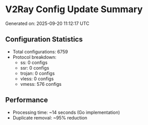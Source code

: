 # V2Ray Config Update Summary
Generated on: 2025-09-20 11:12:17 UTC

## Configuration Statistics
- Total configurations: 6759
- Protocol breakdown:
  - ss: 0 configs
  - ssr: 0 configs
  - trojan: 0 configs
  - vless: 0 configs
  - vmess: 576 configs

## Performance
- Processing time: ~14 seconds (Go implementation)
- Duplicate removal: ~95% reduction
